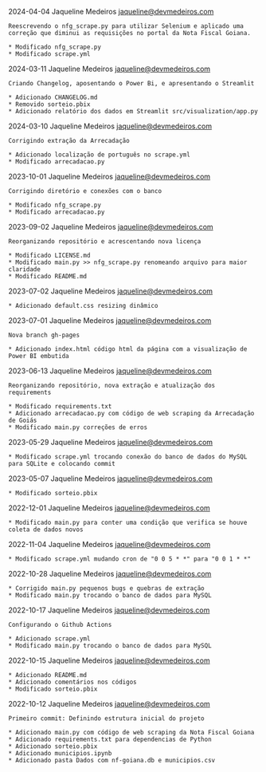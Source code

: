2024-04-04  Jaqueline Medeiros  <jaqueline@devmedeiros.com>

    Reescrevendo o nfg_scrape.py para utilizar Selenium e aplicado uma correção que diminui as requisições no portal da Nota Fiscal Goiana.

	* Modificado nfg_scrape.py
    * Modificado scrape.yml

2024-03-11  Jaqueline Medeiros  <jaqueline@devmedeiros.com>

    Criando Changelog, aposentando o Power Bi, e apresentando o Streamlit

	* Adicionado CHANGELOG.md
    * Removido sorteio.pbix
    * Adicionado relatório dos dados em Streamlit src/visualization/app.py

2024-03-10  Jaqueline Medeiros  <jaqueline@devmedeiros.com>

    Corrigindo extração da Arrecadação

	* Adicionado localização de português no scrape.yml 
    * Modificado arrecadacao.py

2023-10-01  Jaqueline Medeiros  <jaqueline@devmedeiros.com>

    Corrigindo diretório e conexões com o banco

	* Modificado nfg_scrape.py
    * Modificado arrecadacao.py

2023-09-02  Jaqueline Medeiros  <jaqueline@devmedeiros.com>

    Reorganizando repositório e acrescentando nova licença

	* Modificado LICENSE.md 
    * Modificado main.py >> nfg_scrape.py renomeando arquivo para maior claridade
    * Modificado README.md

2023-07-02  Jaqueline Medeiros  <jaqueline@devmedeiros.com>

	* Adicionado default.css resizing dinâmico

2023-07-01  Jaqueline Medeiros  <jaqueline@devmedeiros.com>

    Nova branch gh-pages

	* Adicionado index.html código html da página com a visualização de Power BI embutida

2023-06-13  Jaqueline Medeiros  <jaqueline@devmedeiros.com>

    Reorganizando repositório, nova extração e atualização dos requirements

	* Modificado requirements.txt 
    * Adicionado arrecadacao.py com código de web scraping da Arrecadação de Goiás
    * Modificado main.py correções de erros

2023-05-29  Jaqueline Medeiros  <jaqueline@devmedeiros.com>

	* Modificado scrape.yml trocando conexão do banco de dados do MySQL para SQLite e colocando commit

2023-05-07  Jaqueline Medeiros  <jaqueline@devmedeiros.com>

	* Modificado sorteio.pbix

2022-12-01  Jaqueline Medeiros  <jaqueline@devmedeiros.com>

	* Modificado main.py para conter uma condição que verifica se houve coleta de dados novos

2022-11-04  Jaqueline Medeiros  <jaqueline@devmedeiros.com>

	* Modificado scrape.yml mudando cron de "0 0 5 * *" para "0 0 1 * *"

2022-10-28  Jaqueline Medeiros  <jaqueline@devmedeiros.com>

	* Corrigido main.py pequenos bugs e quebras de extração
    * Modificado main.py trocando o banco de dados para MySQL

2022-10-17  Jaqueline Medeiros  <jaqueline@devmedeiros.com>

	Configurando o Github Actions

	* Adicionado scrape.yml
    * Modificado main.py trocando o banco de dados para MySQL

2022-10-15  Jaqueline Medeiros  <jaqueline@devmedeiros.com>

	* Adicionado README.md
    * Adicionado comentários nos códigos
    * Modificado sorteio.pbix

2022-10-12  Jaqueline Medeiros  <jaqueline@devmedeiros.com>

    Primeiro commit: Definindo estrutura inicial do projeto

    * Adicionado main.py com código de web scraping da Nota Fiscal Goiana
    * Adicionado requirements.txt para dependencias de Python
    * Adicionado sorteio.pbix
    * Adicionado municipios.ipynb
    * Adicionado pasta Dados com nf-goiana.db e municipios.csv